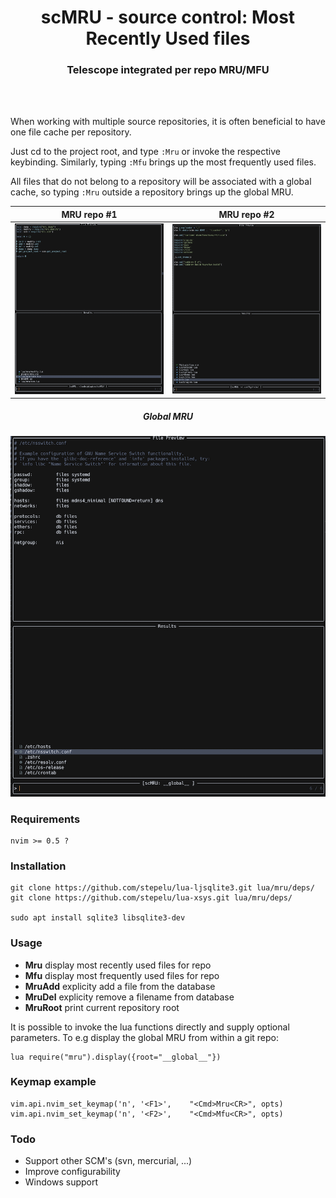 <h1 align="center">scMRU - source control: Most Recently Used files</h1>

<h3 align="center">Telescope integrated per repo MRU/MFU</h3>
<br/><br/>

When working with multiple source repositories, it is often beneficial to have
one file cache per repository.

Just cd to the project root, and type `:Mru` or invoke the respective keybinding.
Similarly, typing `:Mfu` brings up the most frequently used files.

All files that do not belong to a repository will be associated with a global cache,
so typing `:Mru` outside a repository brings up the global MRU.


MRU repo #1                |  MRU repo #2
:-------------------------:|:-------------------------:
![](https://github.com/ilAYAli/scMRU/blob/main/media/this_repo_mru.png)  |  ![](https://github.com/ilAYAli/scMRU/blob/main/media/nvim_conf_mru.png)

<h5 align="center">Global MRU</h5>
<p align="center">
  <img src="https://github.com/ilAYAli/scMRU/blob/main/media/global_mru.png" />
</p>



### Requirements
    nvim >= 0.5 ?


### Installation
    git clone https://github.com/stepelu/lua-ljsqlite3.git lua/mru/deps/
    git clone https://github.com/stepelu/lua-xsys.git lua/mru/deps/

    sudo apt install sqlite3 libsqlite3-dev


### Usage
* **Mru**        display most recently used files for repo
* **Mfu**        display most frequently used files for repo
* **MruAdd**     explicity add a file from the database
* **MruDel**     explicity remove a filename from database
* **MruRoot**    print current repository root

It is possible to invoke the lua functions directly and supply optional parameters.
To e.g display the global MRU from within a git repo:

    lua require("mru").display({root="__global__"})


### Keymap example
    vim.api.nvim_set_keymap('n', '<F1>',    "<Cmd>Mru<CR>", opts)
    vim.api.nvim_set_keymap('n', '<F2>',    "<Cmd>Mfu<CR>", opts)

### Todo
 * Support other SCM's (svn, mercurial, ...)
 * Improve configurability
 * Windows support
